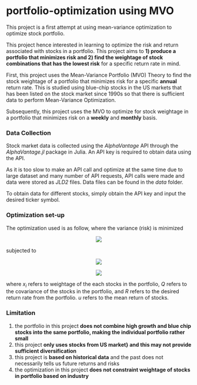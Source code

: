 # portfolio-optimization using MVO
This project is a first attempt at using mean-variance optimization to optimize stock portfolio. 

This project hence interested in learning to optimize the risk and return associated with stocks in a portfolio. This project aims to **1) produce a portfolio that minimizes risk and 2) find the weightage of stock combinations that has the lowest risk** for a specific return rate in mind. 

First, this project uses the Mean-Variance Portfolio (MVO) Theory to find the stock weightage of a portfolio that minimizes risk for a specific **annual** return rate. This is studied using blue-chip stocks in the US markets that has been listed on the stock market since 1990s so that there is sufficient data to perform Mean-Variance Optimization. 

Subsequently, this project uses the MVO to optimize for stock weightage in a portfolio that minimizes risk on a **weekly** and **monthly** basis.

### Data Collection 
Stock market data is collected using the *AlphaVantage* API through the *AlphaVantage.jl* package in Julia. An API key is required to obtain data using the API. 

As it is too slow to make an API call and optimize at the same time due to large dataset and many number of API requests, API calls were made and data were stored as *JLD2* files. Data files can be found in the *data* folder.

To obtain data for different stocks, simply obtain the API key and input the desired ticker symbol. 

### Optimization set-up 
The optimization used is as follow, where the variance (risk) is minimized 

<p align="center"><img src="https://render.githubusercontent.com/render/math?math=\large\min  x^{T}Qx"> </p>
subjected to 
<p align="center"><img src="https://render.githubusercontent.com/render/math?math=\large\ ux \geq R"> </p>
<p align="center"><img src="https://render.githubusercontent.com/render/math?math=\large\ \Sigma x_{i} = 1"> </p>

where $x_{i}$ refers to weightage of the each stocks in the portfolio, $Q$ refers to the covariance of the stocks in the portfolio, and $R$ refers to the desired return rate from the portfolio. $u$ refers to the mean return of stocks. 

### Limitation 
1) the portfolio in this project **does not combine high growth and blue chip stocks into the same portfolio, making the individual portfolio rather small**
2) this project **only uses stocks from US market} and this may not provide sufficient diversification**
3) this project is **based on historical data** and the past does not necessarily tells us future returns and risks
4) the optimization in this project **does not constraint weightage of stocks in portfolio based on industry**
